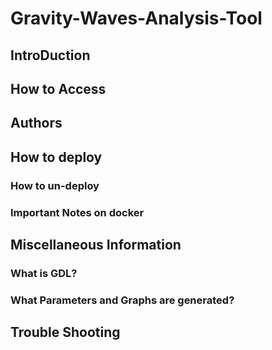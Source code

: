 # Gravity-Waves-Analysis-Tool


## IntroDuction

## How to Access

## Authors

## How to deploy

### How to un-deploy

### Important Notes on docker

## Miscellaneous Information

### What is GDL?

### What Parameters and Graphs are generated?

## Trouble Shooting
